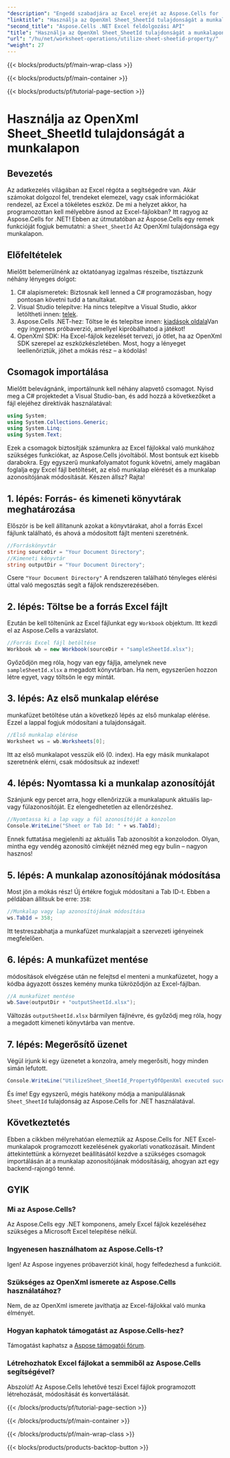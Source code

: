 ```yaml
---
"description": "Engedd szabadjára az Excel erejét az Aspose.Cells for .NET segítségével. Tanuld meg a munkalap-azonosítók hatékony kezelését lépésről lépésre bemutató útmutatónkkal."
"linktitle": "Használja az OpenXml Sheet_SheetId tulajdonságát a munkalapon"
"second_title": "Aspose.Cells .NET Excel feldolgozási API"
"title": "Használja az OpenXml Sheet_SheetId tulajdonságát a munkalapon"
"url": "/hu/net/worksheet-operations/utilize-sheet-sheetid-property/"
"weight": 27
---
```


{{< blocks/products/pf/main-wrap-class >}}

{{< blocks/products/pf/main-container >}}

{{< blocks/products/pf/tutorial-page-section >}}

# Használja az OpenXml Sheet_SheetId tulajdonságát a munkalapon

## Bevezetés
Az adatkezelés világában az Excel régóta a segítségedre van. Akár számokat dolgozol fel, trendeket elemezel, vagy csak információkat rendezel, az Excel a tökéletes eszköz. De mi a helyzet akkor, ha programozottan kell mélyebbre ásnod az Excel-fájlokban? Itt ragyog az Aspose.Cells for .NET! Ebben az útmutatóban az Aspose.Cells egy remek funkcióját fogjuk bemutatni: a `Sheet_SheetId` Az OpenXml tulajdonsága egy munkalapon.
## Előfeltételek
Mielőtt belemerülnénk az oktatóanyag izgalmas részeibe, tisztázzunk néhány lényeges dolgot:
1. C# alapismeretek: Biztosnak kell lenned a C# programozásban, hogy pontosan követni tudd a tanultakat.
2. Visual Studio telepítve: Ha nincs telepítve a Visual Studio, akkor letöltheti innen: [telek](https://visualstudio.microsoft.com/).
3. Aspose.Cells .NET-hez: Töltse le és telepítse innen: [kiadások oldala](https://releases.aspose.com/cells/net/)Van egy ingyenes próbaverzió, amellyel kipróbálhatod a játékot!
4. OpenXml SDK: Ha Excel-fájlok kezelését tervezi, jó ötlet, ha az OpenXml SDK szerepel az eszközkészletében.
Most, hogy a lényeget leellenőriztük, jöhet a mókás rész – a kódolás!
## Csomagok importálása
Mielőtt belevágnánk, importálnunk kell néhány alapvető csomagot. Nyisd meg a C# projektedet a Visual Studio-ban, és add hozzá a következőket a fájl elejéhez direktívák használatával:
```csharp
using System;
using System.Collections.Generic;
using System.Linq;
using System.Text;
```
Ezek a csomagok biztosítják számunkra az Excel fájlokkal való munkához szükséges funkciókat, az Aspose.Cells jóvoltából.
Most bontsuk ezt kisebb darabokra. Egy egyszerű munkafolyamatot fogunk követni, amely magában foglalja egy Excel fájl betöltését, az első munkalap elérését és a munkalap azonosítójának módosítását. Készen állsz? Rajta!
## 1. lépés: Forrás- és kimeneti könyvtárak meghatározása
Először is be kell állítanunk azokat a könyvtárakat, ahol a forrás Excel fájlunk található, és ahová a módosított fájlt menteni szeretnénk.
```csharp
//Forráskönyvtár
string sourceDir = "Your Document Directory";
//Kimeneti könyvtár
string outputDir = "Your Document Directory";
```
Csere `"Your Document Directory"` A rendszeren található tényleges elérési úttal való megosztás segít a fájlok rendszerezésében.
## 2. lépés: Töltse be a forrás Excel fájlt
Ezután be kell töltenünk az Excel fájlunkat egy `Workbook` objektum. Itt kezdi el az Aspose.Cells a varázslatot.
```csharp
//Forrás Excel fájl betöltése
Workbook wb = new Workbook(sourceDir + "sampleSheetId.xlsx");
```
Győződjön meg róla, hogy van egy fájlja, amelynek neve `sampleSheetId.xlsx` a megadott könyvtárban. Ha nem, egyszerűen hozzon létre egyet, vagy töltsön le egy mintát.
## 3. lépés: Az első munkalap elérése
munkafüzet betöltése után a következő lépés az első munkalap elérése. Ezzel a lappal fogjuk módosítani a tulajdonságait.
```csharp
//Első munkalap elérése
Worksheet ws = wb.Worksheets[0];
```
Itt az első munkalapot vesszük elő (0. index). Ha egy másik munkalapot szeretnénk elérni, csak módosítsuk az indexet!
## 4. lépés: Nyomtassa ki a munkalap azonosítóját
Szánjunk egy percet arra, hogy ellenőrizzük a munkalapunk aktuális lap- vagy fülazonosítóját. Ez elengedhetetlen az ellenőrzéshez.
```csharp
//Nyomtassa ki a lap vagy a fül azonosítóját a konzolon
Console.WriteLine("Sheet or Tab Id: " + ws.TabId);
```
Ennek futtatása megjeleníti az aktuális Tab azonosítót a konzolodon. Olyan, mintha egy vendég azonosító címkéjét néznéd meg egy bulin – nagyon hasznos!
## 5. lépés: A munkalap azonosítójának módosítása
Most jön a mókás rész! Új értékre fogjuk módosítani a Tab ID-t. Ebben a példában állítsuk be erre: `358`:
```csharp
//Munkalap vagy lap azonosítójának módosítása
ws.TabId = 358;
```
Itt testreszabhatja a munkafüzet munkalapjait a szervezeti igényeinek megfelelően.
## 6. lépés: A munkafüzet mentése
módosítások elvégzése után ne felejtsd el menteni a munkafüzetet, hogy a kódba ágyazott összes kemény munka tükröződjön az Excel-fájlban.
```csharp
//A munkafüzet mentése
wb.Save(outputDir + "outputSheetId.xlsx");
```
Változás `outputSheetId.xlsx` bármilyen fájlnévre, és győződj meg róla, hogy a megadott kimeneti könyvtárba van mentve.
## 7. lépés: Megerősítő üzenet
Végül írjunk ki egy üzenetet a konzolra, amely megerősíti, hogy minden simán lefutott.
```csharp
Console.WriteLine("UtilizeSheet_SheetId_PropertyOfOpenXml executed successfully.\r\n");
```
És íme! Egy egyszerű, mégis hatékony módja a manipulálásnak `Sheet_SheetId` tulajdonság az Aspose.Cells for .NET használatával.
## Következtetés
Ebben a cikkben mélyrehatóan elemeztük az Aspose.Cells for .NET Excel-munkalapok programozott kezelésének gyakorlati vonatkozásait. Mindent áttekintettünk a környezet beállításától kezdve a szükséges csomagok importálásán át a munkalap azonosítójának módosításáig, ahogyan azt egy backend-rajongó tenné. 
## GYIK
### Mi az Aspose.Cells?
Az Aspose.Cells egy .NET komponens, amely Excel fájlok kezeléséhez szükséges a Microsoft Excel telepítése nélkül.
### Ingyenesen használhatom az Aspose.Cells-t?
Igen! Az Aspose ingyenes próbaverziót kínál, hogy felfedezhesd a funkcióit.
### Szükséges az OpenXml ismerete az Aspose.Cells használatához?
Nem, de az OpenXml ismerete javíthatja az Excel-fájlokkal való munka élményét.
### Hogyan kaphatok támogatást az Aspose.Cells-hez?
Támogatást kaphatsz a [Aspose támogatói fórum](https://forum.aspose.com/c/cells/9).
### Létrehozhatok Excel fájlokat a semmiből az Aspose.Cells segítségével?
Abszolút! Az Aspose.Cells lehetővé teszi Excel fájlok programozott létrehozását, módosítását és konvertálását.


{{< /blocks/products/pf/tutorial-page-section >}}

{{< /blocks/products/pf/main-container >}}

{{< /blocks/products/pf/main-wrap-class >}}

{{< blocks/products/products-backtop-button >}}